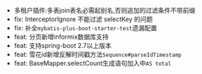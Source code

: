 - 多租户插件:多表join表名必需起别名,否则追加的过滤条件不带前缀
- fix: InterceptorIgnore 不能过滤 selectKey 的问题
- fix: 补全`mybatis-plus-boot-starter-test`遗漏配置
- feat: 分页新增informix数据库支持
- feat: 支持spring-boot 2.7以上版本
- feat: 雪花id新增反解时间戳方法`Sequence#parseIdTimestamp`
- feat: BaseMapper.selectCount生成语句加入中`AS total`
